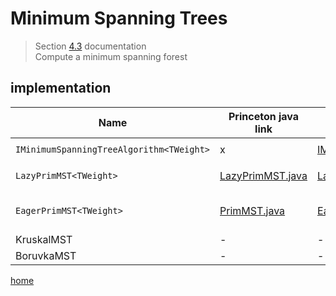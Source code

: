 # Minimum Spanning Trees

> Section [4.3](http://algs4.cs.princeton.edu/43mst) documentation \
> Compute a minimum spanning forest  

## implementation

Name | Princeton java link | .Net impl. | Misc
--- | --- | --- | ---
`IMinimumSpanningTreeAlgorithm<TWeight>` | x | [IMinimumSpanningTreeAlgorithm.cs] | `IMinimumSpanningTreeAlgorithm<TWeight> where TWeight : IComparable<TWeight>`
`LazyPrimMST<TWeight>` | [LazyPrimMST.java] | [LazyPrimMST.cs] | lazy version of Prim's algorithm with a BINARY HEAP OF EDGES
`EagerPrimMST<TWeight>` | [PrimMST.java] | [EagerPrimMST.cs] | array of shortest edges from tree vertex to non-tree vertex, distTo weights of shortest such edges
KruskalMST | - | -
BoruvkaMST | - | -

[home](../README.md#pages)

[IMinimumSpanningTreeAlgorithm.cs]: ../src/MinimumSpanningTrees/IMinimumSpanningTreeAlgorithm.cs
[LazyPrimMST.cs]: ../src/MinimumSpanningTrees/LazyPrimMST.cs
[LazyPrimMST.java]: https://algs4.cs.princeton.edu/43mst/LazyPrimMST.java.html
[PrimMST.java]: https://algs4.cs.princeton.edu/43mst/PrimMST.java.html
[EagerPrimMST.cs]: ../src/MinimumSpanningTrees/EagerPrimMST.cs
